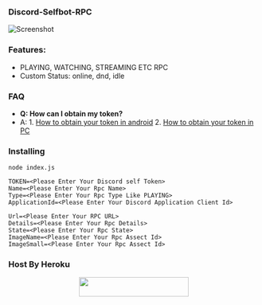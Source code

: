 ### Discord-Selfbot-RPC
![Screenshot](screenshot.png)

### Features:

- PLAYING, WATCHING, STREAMING ETC RPC
- Custom Status: online, dnd, idle

### FAQ
- **Q: How can I obtain my token?**
- A: 1. [How to obtain your token in android](https://youtu.be/GF_7p-I_hyM) 2. [How to obtain your token in PC](https://youtu.be/aD_gvIEPNXw)

### Installing 

```
node index.js

TOKEN=<Please Enter Your Discord self Token>
Name=<Please Enter Your Rpc Name>
Type=<Please Enter Your Rpc Type Like PLAYING>
ApplicationId=<Please Enter Your Discord Application Client Id>

Url=<Please Enter Your RPC URL>
Details=<Please Enter Your Rpc Details>
State=<Please Enter Your Rpc State>
ImageName=<Please Enter Your Rpc Assect Id>
ImageSmall=<Please Enter Your Rpc Assect Id>

```

### Host By Heroku
<p align="center"><a href="https://heroku.com/deploy?template=https://github.com/MoeZilla/Discord-Rpc-Bot"> <img src="https://img.shields.io/badge/Deploy%20To%20Heroku-black?style=for-the-badge&logo=heroku" width="220" height="38.45"/></a></p>
 
